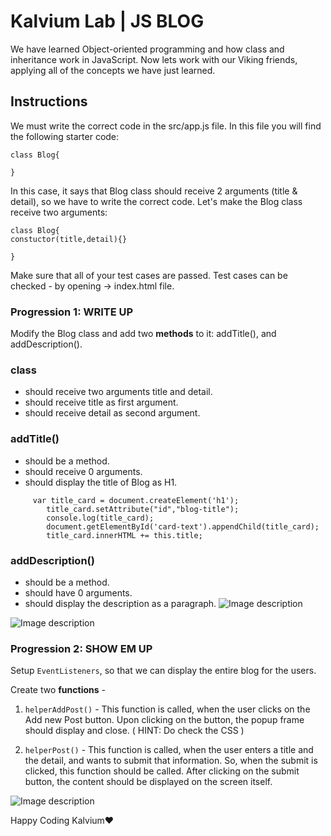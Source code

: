 

# Kalvium Lab | JS BLOG

We have learned Object-oriented programming and how class and inheritance work in JavaScript. Now lets work with our Viking friends, applying all of the concepts we have just learned.

## Instructions
We must write the correct code in the src/app.js file. In this file you will find the following starter code:
```
class Blog{

}
```

In this case, it says that Blog class should receive 2 arguments (title & detail), so we have to write the correct code. Let's make the Blog class receive two arguments:
```
class Blog{
constuctor(title,detail){}

}
```
Make sure that all of your test cases are passed. Test cases can be checked - by opening -> index.html file.

### Progression 1: WRITE UP
Modify the Blog class and add two **methods** to it: addTitle(), and addDescription().

### class
- should receive two arguments title and detail.
- should receive title as first argument.
- should receive detail as second argument.

### addTitle()
- should be a method.
- should receive 0 arguments.
- should display the title of Blog as H1.
```
     var title_card = document.createElement('h1');
        title_card.setAttribute("id","blog-title");
        console.log(title_card);
        document.getElementById('card-text').appendChild(title_card);
        title_card.innerHTML += this.title;
```

### addDescription()
- should be a method.
- should have 0 arguments.
- should display the description as a paragraph.
![Image description](https://i1.faceprep.in/ProGrad/Mern-Blog-1.png)

![Image description](https://i1.faceprep.in/ProGrad/Mern-Blog-2.png)

### Progression 2:  SHOW EM UP

Setup `EventListeners`, so that we can display the entire blog for the users. 

Create two **functions** -

1. `helperAddPost()` - This function is called, when the user clicks on the Add new Post button.
                       Upon clicking on the button, the popup frame should display and close.
                       ( HINT: Do check the CSS )

2. `helperPost()` -  This function is called, when the user enters a title and the detail, and wants to
                     submit that information. So, when the submit is clicked, this function should be called. After clicking on the submit button, the content should be displayed on the screen itself.

![Image description](https://i1.faceprep.in/ProGrad/Mern-Blog-3.png)

Happy Coding Kalvium❤️

